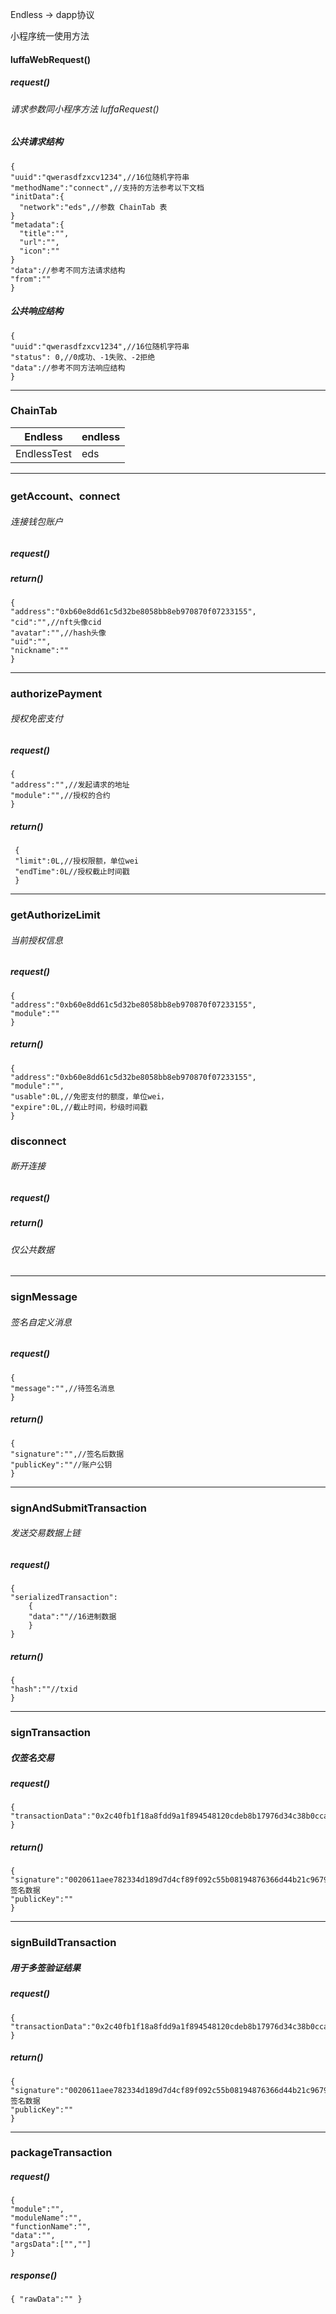 Endless -> dapp协议

小程序统一使用方法
#### luffaWebRequest()
##### request()
###### 请求参数同小程序方法 luffaRequest()

##### 公共请求结构
```
{
"uuid":"qwerasdfzxcv1234",//16位随机字符串
"methodName":"connect",//支持的方法参考以下文档
"initData":{
  "network":"eds",//参数 ChainTab 表
}
"metadata":{
  "title":"",
  "url":"",
  "icon":""
}
"data"://参考不同方法请求结构
"from":""
}
```
##### 公共响应结构
```
{
"uuid":"qwerasdfzxcv1234",//16位随机字符串
"status": 0,//0成功、-1失败、-2拒绝
"data"://参考不同方法响应结构
}
```
---
### ChainTab
| Endless     | endless |
|-------------|---------|
| EndlessTest | eds     |

---
### getAccount、connect
###### 连接钱包账户
##### request()
##### return()
```
{
"address":"0xb60e8dd61c5d32be8058bb8eb970870f07233155",
"cid":"",//nft头像cid
"avatar":"",//hash头像
"uid":"",
"nickname":""
}
```
---
### authorizePayment
###### 授权免密支付
##### request()
```
{
"address":"",//发起请求的地址
"module":"",//授权的合约
}
```
##### return()
```
 {
 "limit":0L,//授权限额，单位wei
 "endTime":0L//授权截止时间戳
 }
```
---
### getAuthorizeLimit
###### 当前授权信息
##### request()
```
{
"address":"0xb60e8dd61c5d32be8058bb8eb970870f07233155",
"module":""
}
```
##### return()
```
{
"address":"0xb60e8dd61c5d32be8058bb8eb970870f07233155",
"module":"",
"usable":0L,//免密支付的额度，单位wei，
"expire":0L,//截止时间，秒级时间戳
}
```

### disconnect
###### 断开连接
##### request()
##### return()
###### 仅公共数据

---
### signMessage
###### 签名自定义消息
##### request()
```
{
"message":"",//待签名消息
}
```
##### return()
```
{
"signature":"",//签名后数据
"publicKey":""//账户公钥
}
```
---
### signAndSubmitTransaction
###### 发送交易数据上链
##### request()
```
{
"serializedTransaction":
    {
    "data":""//16进制数据
    }
}
```
##### return()
```
{
"hash":""//txid
}
```
---
### signTransaction
##### 仅签名交易
##### request()
```
{
"transactionData":"0x2c40fb1f18a8fdd9a1f894548120cdeb8b17976d34c38b0ccae8c4e7f41405b8c4000000000000000200000000000000000000000000000000000000000000000000000000000000010f656e646c6573735f6163636f756e74087472616e736665720002202c40fb1f18a8fdd9a1f894548120cdeb8b17976d34c38b0ccae8c4e7f41405b81000e1f505000000000000000000000000400d0300000000006400000000000000b2febf6700000000dd00"
}
```
##### return()
```
{
"signature":"0020611aee782334d189d7d4cf89f092c55b08194876366d44b21c9679e29f66edad40deade94b9640bf32f8c8d12ff93f5b9cb742439a4aea0d909bbd652194d3d9ad044bbae6dfda47c889af5801af83fca427874e46e439690e9916a0b32f173501",//签名数据
"publicKey":""
}
```
---
### signBuildTransaction
##### 用于多签验证结果
##### request()
```
{
"transactionData":"0x2c40fb1f18a8fdd9a1f894548120cdeb8b17976d34c38b0ccae8c4e7f41405b8c4000000000000000200000000000000000000000000000000000000000000000000000000000000010f656e646c6573735f6163636f756e74087472616e736665720002202c40fb1f18a8fdd9a1f894548120cdeb8b17976d34c38b0ccae8c4e7f41405b81000e1f505000000000000000000000000400d0300000000006400000000000000b2febf6700000000dd00"
}
```
##### return()
```
{
"signature":"0020611aee782334d189d7d4cf89f092c55b08194876366d44b21c9679e29f66edad40deade94b9640bf32f8c8d12ff93f5b9cb742439a4aea0d909bbd652194d3d9ad044bbae6dfda47c889af5801af83fca427874e46e439690e9916a0b32f173501",//签名数据
"publicKey":""
}
```
---
### packageTransaction
##### request()
```
{
"module":"",
"moduleName":"",
"functionName":"",
"data":"",
"argsData":["",""]
}
```
##### response()
```
{ "rawData":"" }
```
